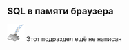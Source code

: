 ## SQL в памяти браузера
![Раздел не написан](dist/imgs/custom_web/planned_section.png) Этот подраздел ещё не написан